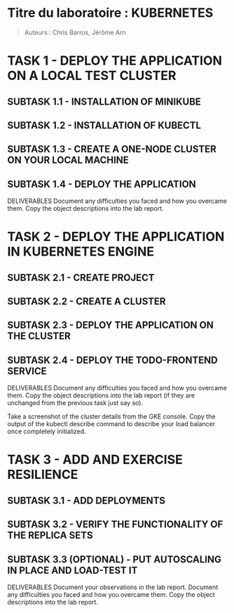 # Titre du laboratoire  : KUBERNETES

> Auteurs : Chris Barros, Jérôme Arn

# TASK 1 - DEPLOY THE APPLICATION ON A LOCAL TEST CLUSTER

## SUBTASK 1.1 - INSTALLATION OF MINIKUBE

## SUBTASK 1.2 - INSTALLATION OF KUBECTL

## SUBTASK 1.3 - CREATE A ONE-NODE CLUSTER ON YOUR LOCAL MACHINE

## SUBTASK 1.4 - DEPLOY THE APPLICATION

DELIVERABLES
Document any difficulties you faced and how you overcame them. Copy the object descriptions into the lab report.



# TASK 2 - DEPLOY THE APPLICATION IN KUBERNETES ENGINE

## SUBTASK 2.1 - CREATE PROJECT

## SUBTASK 2.2 - CREATE A CLUSTER

## SUBTASK 2.3 - DEPLOY THE APPLICATION ON THE CLUSTER

## SUBTASK 2.4 - DEPLOY THE TODO-FRONTEND SERVICE

DELIVERABLES
Document any difficulties you faced and how you overcame them. Copy the object descriptions into the lab report (if they are unchanged from the previous task just say so).

Take a screenshot of the cluster details from the GKE console. Copy the output of the kubectl describe command to describe your load balancer once completely initialized.

# TASK 3 - ADD AND EXERCISE RESILIENCE

## SUBTASK 3.1 - ADD DEPLOYMENTS

## SUBTASK 3.2 - VERIFY THE FUNCTIONALITY OF THE REPLICA SETS

## SUBTASK 3.3 (OPTIONAL) - PUT AUTOSCALING IN PLACE AND LOAD-TEST IT


DELIVERABLES
Document your observations in the lab report. Document any difficulties you faced and how you overcame them. Copy the object descriptions into the lab report.
